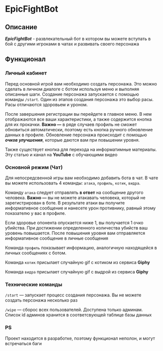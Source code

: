 # EpicFightBot

## Описание
***EpicFightBot*** - развлекательный бот в котором вы можете вступать в бой с другими игроками в чатах и развивать своего персонажа
## Функционал
### Личный кабинет
Перед основной игрой вам необходимо создать персонажа. Это можно сделать в личном диалоге с ботом используя меню и выполняя описанные шаги. Создание персонажа запускается с помощью команды `/start`.
Один из этапов создания персонажа это выбор расы. Расы отличаются здоровьем и уроном.

После завершения регистрации вы перейдете в главное меню. В нем отображаются все ваши характеристики, а также содержится кнопка для их прокачки.
**Важно —** в ряде случаев профиль не сможет обновиться автоматически, поэтому есть кнопка ручного обновление данных в профиле.
Обновление персонажа происходит с помощью ***очков улучшения***, которые даются вам при повышении уровня.

Также существует кнопка для перехода на информатимные материалы. Эту статью и канал на **YouTube** с обучающими видео

### Основной режим (Чат) 
Для непосредсвенной игры вам необходимо добавить бота в чат.
В чате вы можете использовать 4 команды: `атака`, `профиль`, `котик`, `видра`.

Команду `атака` следует отправлять **в ответ** на сообщение другого человека. **Важно —** вы не можете атакавать человека, который не зарегистрирован в боте.
В результате атаки вы получите информативное сообщение и нанесете урон противнику, равный этому показателю у вас в профиле. 

Если здоровье опонента опускается ниже 1, вы получается 1 очко убийства. 
При достижении определенного количества убийств ваш уровень повышается. После повышения уровня вам отправляется информативное сообщение в личные сообщения

Команда `профиль` показывает информацию, аналогичную находящейся в личных сообщениях с ботом.

Команда `котик` присылает случайную gif с котиком из сервиса **Giphy**

Команда `видра` присылает случайную gif с выдрой из сервиса **Giphy**

### Технические команды
`/start` — запускает процесс создания персонажа. Вы не можете создать персонажа несколько раз

`/wipe` — сборос всех пользователей. Доступена только админам. Список id админов хранится в соответсвующей таблице базы данных

### PS
Проект находится в разработке, поэтому функционал неполон, и могут встречаться баги
  
